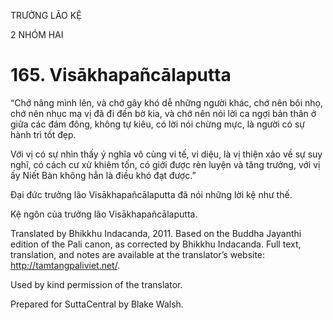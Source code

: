 TRƯỞNG LÃO KỆ

2 NHÓM HAI

# 165\. Visākhapañcālaputta

“Chớ nâng mình lên, và chớ gây khó dễ những người khác, chớ nên bôi nhọ, chớ nên nhục mạ vị đã đi đến bờ kia, và chớ nên nói lời ca ngợi bản thân ở giữa các đám đông, không tự kiêu, có lời nói chừng mực, là người có sự hành trì tốt đẹp.

Với vị có sự nhìn thấy ý nghĩa vô cùng vi tế, vi diệu, là vị thiện xảo về sự suy nghĩ, có cách cư xử khiêm tốn, có giới được rèn luyện và tăng trưởng, với vị ấy Niết Bàn không hẳn là điều khó đạt được.”

Đại đức trưởng lão Visākhapañcālaputta đã nói những lời kệ như thế.

Kệ ngôn của trưởng lão Visākhapañcālaputta.

Translated by Bhikkhu Indacanda, 2011. Based on the Buddha Jayanthi edition of the Pali canon, as corrected by Bhikkhu Indacanda. Full text, translation, and notes are available at the translator’s website: http://tamtangpaliviet.net/.

Used by kind permission of the translator.

Prepared for SuttaCentral by Blake Walsh.